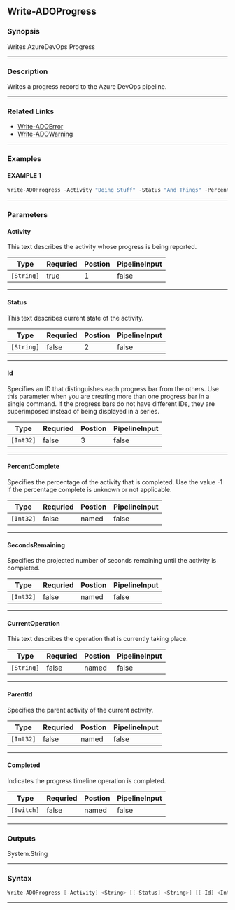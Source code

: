 
Write-ADOProgress
-----------------
### Synopsis
Writes AzureDevOps Progress

---
### Description

Writes a progress record to the Azure DevOps pipeline.

---
### Related Links
* [Write-ADOError](Write-ADOError.md)
* [Write-ADOWarning](Write-ADOWarning.md)
---
### Examples
#### EXAMPLE 1
```PowerShell
Write-ADOProgress -Activity "Doing Stuff" -Status "And Things" -PercentComplete 50
```

---
### Parameters
#### **Activity**

This text describes the activity whose progress is being reported.



|Type          |Requried|Postion|PipelineInput|
|--------------|--------|-------|-------------|
|```[String]```|true    |1      |false        |
---
#### **Status**

This text describes current state of the activity.



|Type          |Requried|Postion|PipelineInput|
|--------------|--------|-------|-------------|
|```[String]```|false   |2      |false        |
---
#### **Id**

Specifies an ID that distinguishes each progress bar from the others. Use this parameter when you are creating more than one progress bar in a single command.
If the progress bars do not have different IDs, they are superimposed instead of being displayed in a series.



|Type         |Requried|Postion|PipelineInput|
|-------------|--------|-------|-------------|
|```[Int32]```|false   |3      |false        |
---
#### **PercentComplete**

Specifies the percentage of the activity that is completed.
Use the value -1 if the percentage complete is unknown or not applicable.



|Type         |Requried|Postion|PipelineInput|
|-------------|--------|-------|-------------|
|```[Int32]```|false   |named  |false        |
---
#### **SecondsRemaining**

Specifies the projected number of seconds remaining until the activity is completed.



|Type         |Requried|Postion|PipelineInput|
|-------------|--------|-------|-------------|
|```[Int32]```|false   |named  |false        |
---
#### **CurrentOperation**

This text describes the operation that is currently taking place.



|Type          |Requried|Postion|PipelineInput|
|--------------|--------|-------|-------------|
|```[String]```|false   |named  |false        |
---
#### **ParentId**

Specifies the parent activity of the current activity.



|Type         |Requried|Postion|PipelineInput|
|-------------|--------|-------|-------------|
|```[Int32]```|false   |named  |false        |
---
#### **Completed**

Indicates the progress timeline operation is completed.



|Type          |Requried|Postion|PipelineInput|
|--------------|--------|-------|-------------|
|```[Switch]```|false   |named  |false        |
---
### Outputs
System.String


---
### Syntax
```PowerShell
Write-ADOProgress [-Activity] <String> [[-Status] <String>] [[-Id] <Int32>] [-PercentComplete <Int32>] [-SecondsRemaining <Int32>] [-CurrentOperation <String>] [-ParentId <Int32>] [-Completed] [<CommonParameters>]
```
---


